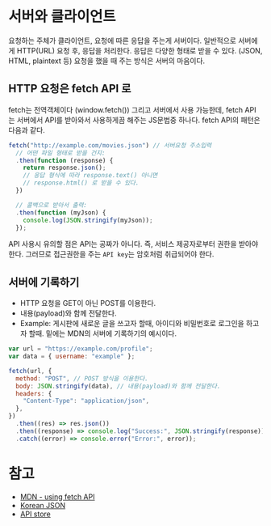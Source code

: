 # 서버와 클라이언트

요청하는 주체가 클라이언트, 요청에 따른 응답을 주는게 서버이다. 일반적으로 서버에게 HTTP(URL) 요청 후, 응답을 처리한다. 응답은 다양한 형태로 받을 수 있다. (JSON, HTML, plaintext 등) 요청을 했을 때 주는 방식은 서버의 마음이다.

## HTTP 요청은 fetch API 로

fetch는 전역객체이다 (window.fetch()) 그리고 서버에서 사용 가능한데, fetch API는 서버에서 API를 받아와서 사용하게끔 해주는 JS문법중 하나다. fetch API의 패턴은 다음과 같다.

```js
fetch("http://example.com/movies.json") // 서버요청 주소입력
  // 어떤 파일 형태로 받을 건지:
  .then(function (response) {
    return response.json();
    // 응답 형식에 따라 response.text() 아니면
    // response.html() 로 받을 수 있다.
  })

  // 콜백으로 받아서 출력:
  .then(function (myJson) {
    console.log(JSON.stringify(myJson));
  });
```

API 사용시 유의할 점은 API는 공짜가 아니다. 즉, 서비스 제공자로부터 권한을 받아야 한다. 그러므로 접근권한을 주는 `API key`는 암호처럼 취급되어야 한다.

## 서버에 기록하기

- HTTP 요청을 GET이 아닌 POST를 이용한다.
- 내용(payload)와 함께 전달한다.
- Example: 게시판에 새로운 글을 쓰고자 할때, 아이디와 비밀번호로 로그인을 하고자 할때.
  밑에는 MDN의 서버에 기록하기의 예시이다.

```js
var url = "https://example.com/profile";
var data = { username: "example" };

fetch(url, {
  method: "POST", // POST 방식을 이용한다.
  body: JSON.stringify(data), // 내용(payload)와 함께 전달한다.
  headers: {
    "Content-Type": "application/json",
  },
})
  .then((res) => res.json())
  .then((response) => console.log("Success:", JSON.stringify(response)))
  .catch((error) => console.error("Error:", error));
```

# 참고

- [MDN - using fetch API](https://developer.mozilla.org/ko/docs/Web/API/Fetch_API/Fetch%EC%9D%98_%EC%82%AC%EC%9A%A9%EB%B2%95)
- [Korean JSON](https://koreanjson.com/)
- [API store](https://www.apistore.co.kr/main.do)
